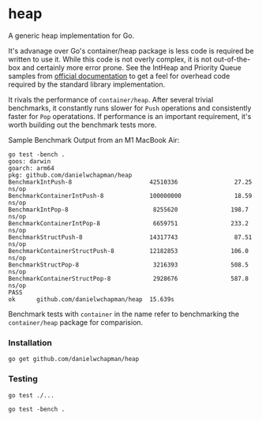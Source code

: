 # heap

A generic heap implementation for Go.

It's advanage over Go's container/heap package is less code is required be written to use it. While this code is not overly complex, it is not out-of-the-box and certainly more error prone. See the IntHeap and Priority Queue samples from [official documentation](https://pkg.go.dev/container/heap#pkg-overview) to get a feel for overhead code required by the standard library implementation.

It rivals the performance of `container/heap`. After several trivial benchmarks, it constantly runs slower for `Push` operations and consistently faster for `Pop` operatations. If performance is an important requirement, it's worth building out the benchmark tests more.

Sample Benchmark Output from an M1 MacBook Air:
```
go test -bench .
goos: darwin
goarch: arm64
pkg: github.com/danielwchapman/heap
BenchmarkIntPush-8                      42510336                27.25 ns/op
BenchmarkContainerIntPush-8             100000000               18.59 ns/op
BenchmarkIntPop-8                        8255620               198.7 ns/op
BenchmarkContainerIntPop-8               6659751               233.2 ns/op
BenchmarkStructPush-8                   14317743                87.51 ns/op
BenchmarkContainerStructPush-8          12182853               106.0 ns/op
BenchmarkStructPop-8                     3216393               508.5 ns/op
BenchmarkContainerStructPop-8            2928676               587.8 ns/op
PASS
ok      github.com/danielwchapman/heap  15.639s
```
Benchmark tests with `container` in the name refer to benchmarking the `container/heap` package for comparision.

### Installation
```
go get github.com/danielwchapman/heap           
```

### Testing
```
go test ./...
```

```
go test -bench .
```
